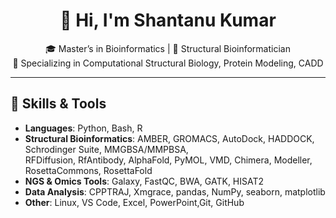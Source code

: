 <div align="center">

# 👋 Hi, I'm Shantanu Kumar  
🎓 Master’s in Bioinformatics | 🧬 Structural Bioinformatician  
🔬 Specializing in Computational Structural Biology, Protein Modeling, CADD  

</div>

---

## 🧠 Skills & Tools

- **Languages**: Python, Bash, R  
- **Structural Bioinformatics**: AMBER, GROMACS, AutoDock, HADDOCK, Schrodinger Suite, MMGBSA/MMPBSA,  
  RFDiffusion, RfAntibody, AlphaFold, PyMOL, VMD, Chimera, Modeller, RosettaCommons, RosettaFold  
- **NGS & Omics Tools**: Galaxy, FastQC, BWA, GATK, HISAT2  
- **Data Analysis**: CPPTRAJ, Xmgrace, pandas, NumPy, seaborn, matplotlib  
- **Other**: Linux, VS Code, Excel, PowerPoint,Git, GitHub
